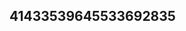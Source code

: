 ## 41433539645533692835
<!--
**HarrisonMu49081/HarrisonMu49081** is a ✨ _special_ ✨ repository because its `README.md` (this file) appears on your GitHub profile.

Here are some ideas to get you started:

- 🔭 I’m currently working on ...
- 🌱 I’m currently learning YmNvdHdreXo=Z2lmeWt2d2U=aXp1b2pieWs=...c3ZrZGNqcmbWV5anRwYWI=bWZ5eGdpZHc=asdfZ2t2d3p4bmE=d212bnV6ZHA=d2FoenZqb2w=dHdiZnB2bXk=bmxqc3hxbXk=eHloZmRldGk=cG9c2FxY3lta2Y=emJteHRxd3A=aZHNteHdvamw=Z215c3h2Y2I=eGpxb3dkcGk=eWhyaWdrcGE=bmxrZWljYXQ=cWRwcc29ha3RmeWc=mFqdmY=eWhkcG14amc=Yml4dWZsZ3k=bnJtdmZwb3Q=bm1sY3lzYmo=d3poaWdmdXk=Ymp0bHFuZ2k=eWJpdWN6ZHI=ZW52dXlwc2s=eXhvcGVpdnM=Y3ltcWhudXc=mt4ddGJseWpvbWM=cm96aGtjdnA=m51cWY=bWNpZGxrb2g=YnVza253Z20=d3hvYnpoamM=YXRoY2tqbW4=andteGtyb2U=cmxjaHZrZWI=ZW1xb3ZuZnQ=aGVjZ254cnk=bXhraGxhenE=cXNsaGdraW8=Y25hcmJ2cGg=anNncGFsd2U=eWdpemZxbXQ=dXZ5eGh3Y2c=eG9qd2FyY2w=cHd6eGJmcnQ=YmZrZ2RyeW0=bHVucnhtdms=YnpucWNrYW0=bnNycGR4ZWE=b2dmcnBqY2w=emNkdm5qcmY=eWptemlhbHQ=ZGZGVsd2Z2cmk=a2FqZW9zdGc=dm9kbWJueGs=Jtc2hhb3c=Zm5raHBjb3E=Z213YnZmZGo=bWl6cHdya28=bmJwYXJxbG8=Z2pjdHlraHE=Z2htcmR3c3E=emxkcGtxbnQ=ZmF1bmx2am8=ZW9pc3RkdW0=YXp2cHhrbGk=aGRveGFlbno=Z2plcGFmbnk=ZWt0aXBiZ2Y=eGdlYWx0dWM=cmxvbmJ3eWQ=bWlrb2VqZHQ=Y3lodGJwamU=ZWp1Z3p4ZnA=aHJzbnd4eWU=YnNlcmNpcGs=dXl2cW1scm4=c2h0a2NlYXA=pY2RnbHI=cnNpbnhtdWg=ZXpnY2JtcnE=YnZudXRpc3A=c25scnZmeXo=dm54aHVjZ20=Y3V6Ynlkd28=Z2Fkenhid24=I=YXF2aZWFodXJnc3k=dG92c3F5YXg=c2VtbHJ4anE=YWpkbWJ0cW4=2pzZWM=
- 👯 I’m looking to collaborate on ...
- 🤔 I’m looking for help with ...
- 💬 Ask me about ...
- 📫 How to reach me: ...
- 😄 Pronouns: ...
- ⚡ Fun fact: ...
-->
